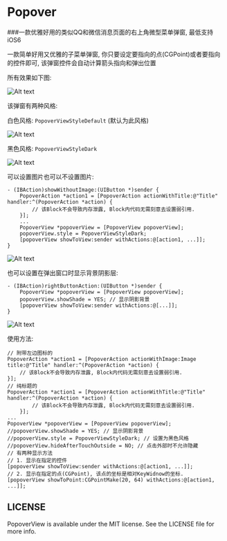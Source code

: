 # Popover
###一款优雅好用的类似QQ和微信消息页面的右上角微型菜单弹窗, 最低支持iOS6<p>
一款简单好用又优雅的子菜单弹窗, 你只要设定要指向的点(CGPoint)或者要指向的控件即可, 该弹窗控件会自动计算箭头指向和弹出位置<p>
所有效果如下图:<p>
![Alt text][image-5]<p>
该弹窗有两种风格:<p>
白色风格: `PopoverViewStyleDefault` (默认为此风格)<p>
![Alt text][image-1]<p>
黑色风格: `PopoverViewStyleDark`<p>
![Alt text][image-2]<p>
可以设置图片也可以不设置图片:
```objc 
- (IBAction)showWithoutImage:(UIButton *)sender {
    PopoverAction *action1 = [PopoverAction actionWithTitle:@"Title" handler:^(PopoverAction *action) {
        // 该Block不会导致内存泄露, Block内代码无需刻意去设置弱引用.
    }];
    ...
    PopoverView *popoverView = [PopoverView popoverView];
    popoverView.style = PopoverViewStyleDark;
    [popoverView showToView:sender withActions:@[action1, ...]];
}
```
![Alt text][image-4]<p>
也可以设置在弹出窗口时显示背景阴影层:
```objc
- (IBAction)rightButtonAction:(UIButton *)sender {
    PopoverView *popoverView = [PopoverView popoverView];
    popoverView.showShade = YES; // 显示阴影背景
    [popoverView showToView:sender withActions:@[...]];
}
```
![Alt text][image-3]<p>
使用方法:
```objc 
// 附带左边图标的
PopoverAction *action1 = [PopoverAction actionWithImage:Image title:@"Title" handler:^(PopoverAction *action) {
    // 该Block不会导致内存泄露, Block内代码无需刻意去设置弱引用.
}];
// 纯标题的
PopoverAction *action1 = [PopoverAction actionWithTitle:@"Title" handler:^(PopoverAction *action) {
        // 该Block不会导致内存泄露, Block内代码无需刻意去设置弱引用.
    }];
...
PopoverView *popoverView = [PopoverView popoverView];
//popoverView.showShade = YES; // 显示阴影背景
//popoverView.style = PopoverViewStyleDark; // 设置为黑色风格
//popoverView.hideAfterTouchOutside = NO; // 点击外部时不允许隐藏
// 有两种显示方法
// 1. 显示在指定的控件
[popoverView showToView:sender withActions:@[action1, ...]];
// 2. 显示在指定的点(CGPoint), 该点的坐标是相对KeyWidnow的坐标.
[popoverView showToPoint:CGPointMake(20, 64) withActions:@[action1, ...]];
```
## LICENSE
PopoverView is available under the MIT license. See the LICENSE file for more info.

[image-1]:http://oeysrv69b.bkt.clouddn.com/1.png
[image-2]:http://oeysrv69b.bkt.clouddn.com/2.png
[image-3]:http://oeysrv69b.bkt.clouddn.com/3.png
[image-4]:http://oeysrv69b.bkt.clouddn.com/4.png
[image-5]:http://oeysrv69b.bkt.clouddn.com/Popover.gif


